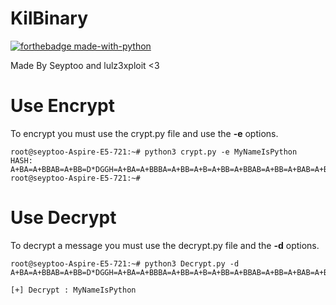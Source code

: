 # KilBinary

[![forthebadge made-with-python](http://ForTheBadge.com/images/badges/made-with-python.svg)](https://www.python.org/)

Made By Seyptoo and lulz3xploit <3

# Use Encrypt

To encrypt you must use the crypt.py file and use the **-e** options.

    root@seyptoo-Aspire-E5-721:~# python3 crypt.py -e MyNameIsPython
    HASH: A+BA=A+BBAB=A+BB=D*DGGH=A+BA=A+BBBA=A+BB=A+B=A+BB=A+BBAB=A+BB=A+BAB=A+BA=A+BAAB=A+BB=D*DDDH=A+BA=B+JJJJ=A+BB=D*DGGH=A+BB=C*FAFA=A+BB=A+BAAA=A+BB=A+BBBB=A+BB=A+BBBA=
    root@seyptoo-Aspire-E5-721:~#
    
# Use Decrypt

To decrypt a message you must use the decrypt.py file and the **-d** options.

    root@seyptoo-Aspire-E5-721:~# python3 Decrypt.py -d A+BA=A+BBAB=A+BB=D*DGGH=A+BA=A+BBBA=A+BB=A+B=A+BB=A+BBAB=A+BB=A+BAB=A+BA=A+BAAB=A+BB=D*DDDH=A+BA=B+JJJJ=A+BB=D*DGGH=A+BB=C*FAFA=A+BB=A+BAAA=A+BB=A+BBBB=A+BB=A+BBBA=

    [+] Decrypt : MyNameIsPython
